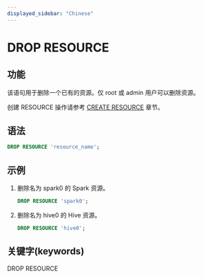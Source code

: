 ```yaml
---
displayed_sidebar: "Chinese"
---
```


# DROP RESOURCE

## 功能

该语句用于删除一个已有的资源。仅 root 或 admin 用户可以删除资源。

创建 RESOURCE 操作请参考 [CREATE RESOURCE](../data-definition/CREATE_RESOURCE.md) 章节。

## 语法

```sql
DROP RESOURCE 'resource_name';
```

## 示例

1. 删除名为 spark0 的 Spark 资源。

    ```SQL
    DROP RESOURCE 'spark0';
    ```

2. 删除名为 hive0 的 Hive 资源。

    ```SQL
    DROP RESOURCE 'hive0';
    ```

## 关键字(keywords)

DROP RESOURCE
